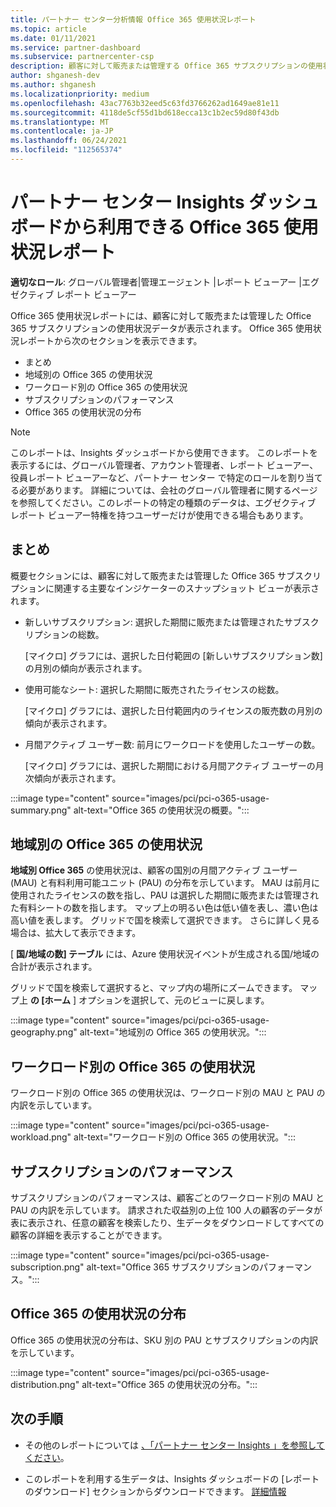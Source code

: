 ```yaml
---
title: パートナー センター分析情報 Office 365 使用状況レポート
ms.topic: article
ms.date: 01/11/2021
ms.service: partner-dashboard
ms.subservice: partnercenter-csp
description: 顧客に対して販売または管理する Office 365 サブスクリプションの使用状況に関して、何がうまく機能し、どこで改善できるのかを確認します。
author: shganesh-dev
ms.author: shganesh
ms.localizationpriority: medium
ms.openlocfilehash: 43ac7763b32eed5c63fd3766262ad1649ae81e11
ms.sourcegitcommit: 4118de5cf55d1bd618ecca13c1b2ec59d80f43db
ms.translationtype: MT
ms.contentlocale: ja-JP
ms.lasthandoff: 06/24/2021
ms.locfileid: "112565374"
---
```

# <a name="office-365-usage-report-available-from-the-partner-center-insights-dashboard"></a>パートナー センター Insights ダッシュボードから利用できる Office 365 使用状況レポート

**適切なロール**: グローバル管理者|管理エージェント |レポート ビューアー |エグゼクティブ レポート ビューアー

Office 365 使用状況レポートには、顧客に対して販売または管理した Office 365 サブスクリプションの使用状況データが表示されます。 Office 365 使用状況レポートから次のセクションを表示できます。

- まとめ
- 地域別の Office 365 の使用状況
- ワークロード別の Office 365 の使用状況
- サブスクリプションのパフォーマンス
- Office 365 の使用状況の分布

 > [!NOTE]
 > このレポートは、Insights ダッシュボードから使用できます。 このレポートを表示するには、グローバル管理者、アカウント管理者、レポート ビューアー、役員レポート ビューアーなど、パートナー センター で特定のロールを割り当てる必要があります。 詳細については、会社のグローバル管理者に関するページを参照してください。このレポートの特定の種類のデータは、エグゼクティブ レポート ビューアー特権を持つユーザーだけが使用できる場合もあります。

## <a name="summary"></a>まとめ

概要セクションには、顧客に対して販売または管理した Office 365 サブスクリプションに関連する主要なインジケーターのスナップショット ビューが表示されます。  

- 新しいサブスクリプション: 選択した期間に販売または管理されたサブスクリプションの総数。

   [マイクロ] グラフには、選択した日付範囲の [新しいサブスクリプション数] の月別の傾向が表示されます。

- 使用可能なシート: 選択した期間に販売されたライセンスの総数。

   [マイクロ] グラフには、選択した日付範囲内のライセンスの販売数の月別の傾向が表示されます。

- 月間アクティブ ユーザー数: 前月にワークロードを使用したユーザーの数。 

   [マイクロ] グラフには、選択した期間における月間アクティブ ユーザーの月次傾向が表示されます。

:::image type="content" source="images/pci/pci-o365-usage-summary.png" alt-text="Office 365 の使用状況の概要。":::

## <a name="office-365-usage-by-geography"></a>地域別の Office 365 の使用状況

**地域別 Office 365** の使用状況は、顧客の国別の月間アクティブ ユーザー (MAU) と有料利用可能ユニット (PAU) の分布を示しています。 MAU は前月に使用されたライセンスの数を指し、PAU は選択した期間に販売または管理された有料シートの数を指します。 マップ上の明るい色は低い値を表し、濃い色は高い値を表します。 グリッドで国を検索して選択できます。 さらに詳しく見る場合は、拡大して表示できます。

[ **国/地域の数] テーブル** には、Azure 使用状況イベントが生成される国/地域の合計が表示されます。

グリッドで国を検索して選択すると、マップ内の場所にズームできます。 マップ上 **の [ホーム** ] オプションを選択して、元のビューに戻します。


:::image type="content" source="images/pci/pci-o365-usage-geography.png" alt-text="地域別の Office 365 の使用状況。":::

## <a name="office-365-usage-by-workload"></a>ワークロード別の Office 365 の使用状況

ワークロード別の Office 365 の使用状況は、ワークロード別の MAU と PAU の内訳を示しています。

:::image type="content" source="images/pci/pci-o365-usage-workload.png" alt-text="ワークロード別の Office 365 の使用状況。":::

## <a name="subscriptions-performance"></a>サブスクリプションのパフォーマンス

サブスクリプションのパフォーマンスは、顧客ごとのワークロード別の MAU と PAU の内訳を示しています。 請求された収益別の上位 100 人の顧客のデータが表に表示され、任意の顧客を検索したり、生データをダウンロードしてすべての顧客の詳細を表示することができます。

:::image type="content" source="images/pci/pci-o365-usage-subscription.png" alt-text="Office 365 サブスクリプションのパフォーマンス。":::

## <a name="office-365-usage-distribution"></a>Office 365 の使用状況の分布

Office 365 の使用状況の分布は、SKU 別の PAU とサブスクリプションの内訳を示しています。

:::image type="content" source="images/pci/pci-o365-usage-distribution.png" alt-text="Office 365 の使用状況の分布。":::

## <a name="next-steps"></a>次の手順

- その他のレポートについては [、「パートナー センター Insights 」を参照してください](partner-center-insights.md)。

- このレポートを利用する生データは、Insights ダッシュボードの [レポートのダウンロード] セクションからダウンロードできます。 [詳細情報](pci-download-reports.md) 
